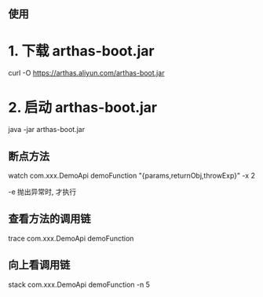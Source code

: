 ## 使用

# 1. 下载 arthas-boot.jar

curl -O https://arthas.aliyun.com/arthas-boot.jar

# 2. 启动 arthas-boot.jar

java -jar arthas-boot.jar

## 断点方法

watch com.xxx.DemoApi demoFunction "{params,returnObj,throwExp}" -x 2

-e 抛出异常时, 才执行

## 查看方法的调用链

trace com.xxx.DemoApi demoFunction

## 向上看调用链

stack com.xxx.DemoApi demoFunction  -n 5 

